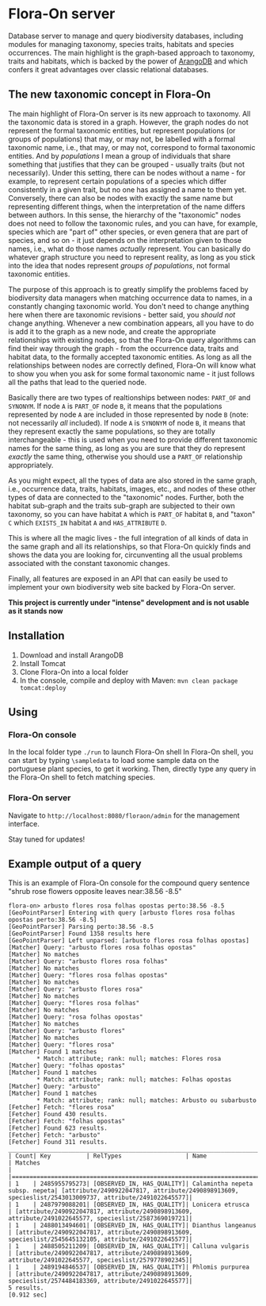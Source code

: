 # Flora-On server
Database server to manage and query biodiversity databases, including modules for managing taxonomy, species traits, habitats and species occurrences.
The main highlight is the graph-based approach to taxonomy, traits and habitats, which is backed by the power of [ArangoDB](http://www.arangodb.com/) and which confers it great advantages over classic relational databases.

## The new taxonomic concept in Flora-On
The main highlight of Flora-On server is its new approach to taxonomy. All the taxonomic data is stored in a graph. However, the graph nodes do not represent the formal taxonomic entities, but represent populations (or groups of populations) that may, or may not, be labelled with a formal taxonomic name, i.e., that may, or may not, correspond to formal taxonomic entities. And by *populations* I mean a group of individuals that share something that justifies that they can be grouped - usually traits (but not necessarily).
Under this setting, there can be nodes without a name - for example, to represent certain populations of a species which differ consistently in a given trait, but no one has assigned a name to them yet. Conversely, there can also be nodes with exactly the same name but representing different things, when the interpretation of the name differs between authors.
In this sense, the hierarchy of the "taxonomic" nodes does not need to follow the taxonomic rules, and you can have, for example, species which are "part of" other species, or even genera that are part of species, and so on - it just depends on the interpretation given to those names, i.e., what do those names *actually* represent. You can basically do whatever graph structure you need to represent reality, as long as you stick into the idea that nodes represent *groups of populations*, not formal taxonomic entities.

The purpose of this approach is to greatly simplify the problems faced by biodiversity data managers when matching occurrence data to names, in a constantly changing taxonomic world. You don't need to change anything here when there are taxonomic revisions - better said, you *should not* change anything. Whenever a new combination appears, all you have to do is add it to the graph as a new node, and create the appropriate relationships with existing nodes, so that the Flora-On query algorithms can find their way through the graph - from the occurrence data, traits and habitat data, to the formally accepted taxonomic entities. As long as all the relationships between nodes are correctly defined, Flora-On will know what to show you when you ask for some formal taxonomic name - it just follows all the paths that lead to the queried node.

Basically there are two types of realtionships between nodes: `PART_OF` and `SYNONYM`. If node `A` is `PART_OF` node `B`, it means that the populations represented by node `A` are included in those represented by node `B` (note: not necessarily *all* included). If node `A` is `SYNONYM` of node `B`, it means that they represent exactly the same populations, so they are totally interchangeable - this is used when you need to provide different taxonomic names for the same thing, as long as you are sure that they do represent *exactly* the same thing, otherwise you should use a `PART_OF` relationship appropriately.

As you might expect, all the types of data are also stored in the same graph, i.e., occurrence data, traits, habitats, images, etc., and nodes of these other types of data are connected to the "taxonomic" nodes. Further, both the habitat sub-graph and the traits sub-graph are subjected to their own taxonomy, so you can have habitat `A` which is `PART_OF` habitat `B`, and "taxon" `C` which `EXISTS_IN` habitat `A` and `HAS_ATTRIBUTE` `D`.

This is where all the magic lives - the full integration of all kinds of data in the same graph and all its relationships, so that Flora-On quickly finds and shows the data you are looking for, circunventing all the usual problems associated with the constant taxonomic changes.

Finally, all features are exposed in an API that can easily be used to implement your own biodiversity web site backed by Flora-On server.

**This project is currently under "intense" development and is not usable as it stands now**

## Installation
1. Download and install ArangoDB
2. Install Tomcat
3. Clone Flora-On into a local folder
4. In the console, compile and deploy with Maven: `mvn clean package tomcat:deploy`

## Using

### Flora-On console
In the local folder type `./run` to launch Flora-On shell
In Flora-On shell, you can start by typing `\sampledata` to load some sample data on the portuguese plant species, to get it working.
Then, directly type any query in the Flora-On shell to fetch matching species.

### Flora-On server
Navigate to `http://localhost:8080/floraon/admin` for the management interface.

Stay tuned for updates!

## Example output of a query
This is an example of Flora-On console for the compound query sentence "shrub rose flowers opposite leaves near:38.56 -8.5"
```
flora-on> arbusto flores rosa folhas opostas perto:38.56 -8.5
[GeoPointParser] Entering with query [arbusto flores rosa folhas opostas perto:38.56 -8.5]
[GeoPointParser] Parsing perto:38.56 -8.5
[GeoPointParser] Found 1358 results here
[GeoPointParser] Left unparsed: [arbusto flores rosa folhas opostas]
[Matcher] Query: "arbusto flores rosa folhas opostas"
[Matcher] No matches
[Matcher] Query: "arbusto flores rosa folhas"
[Matcher] No matches
[Matcher] Query: "flores rosa folhas opostas"
[Matcher] No matches
[Matcher] Query: "arbusto flores rosa"
[Matcher] No matches
[Matcher] Query: "flores rosa folhas"
[Matcher] No matches
[Matcher] Query: "rosa folhas opostas"
[Matcher] No matches
[Matcher] Query: "arbusto flores"
[Matcher] No matches
[Matcher] Query: "flores rosa"
[Matcher] Found 1 matches
        * Match: attribute; rank: null; matches: Flores rosa
[Matcher] Query: "folhas opostas"
[Matcher] Found 1 matches
        * Match: attribute; rank: null; matches: Folhas opostas
[Matcher] Query: "arbusto"
[Matcher] Found 1 matches
        * Match: attribute; rank: null; matches: Arbusto ou subarbusto
[Fetcher] Fetch: "flores rosa"
[Fetcher] Found 430 results.
[Fetcher] Fetch: "folhas opostas"
[Fetcher] Found 623 results.
[Fetcher] Fetch: "arbusto"
[Fetcher] Found 311 results.
___________________________________________________________________________________________________________________________________________________________________________________________
| Count| Key          | RelTypes                  | Name                           | Matches                                                                                               |
|==========================================================================================================================================================================================|
| 1    | 2485955795273| [OBSERVED_IN, HAS_QUALITY]| Calamintha nepeta subsp. nepeta| [attribute/2490922047817, attribute/2490898913609, specieslist/2543013009737, attribute/2491022645577]|
| 1    | 2487979088201| [OBSERVED_IN, HAS_QUALITY]| Lonicera etrusca               | [attribute/2490922047817, attribute/2490898913609, attribute/2491022645577, specieslist/2587369019721]|
| 1    | 2488013494601| [OBSERVED_IN, HAS_QUALITY]| Dianthus langeanus             | [attribute/2490922047817, attribute/2490898913609, specieslist/2545645132105, attribute/2491022645577]|
| 1    | 2488505211209| [OBSERVED_IN, HAS_QUALITY]| Calluna vulgaris               | [attribute/2490922047817, attribute/2490898913609, attribute/2491022645577, specieslist/2579778902345]|
| 1    | 2489194846537| [OBSERVED_IN, HAS_QUALITY]| Phlomis purpurea               | [attribute/2490922047817, attribute/2490898913609, specieslist/2574484183369, attribute/2491022645577]|
5 results.
[0.912 sec]
```

